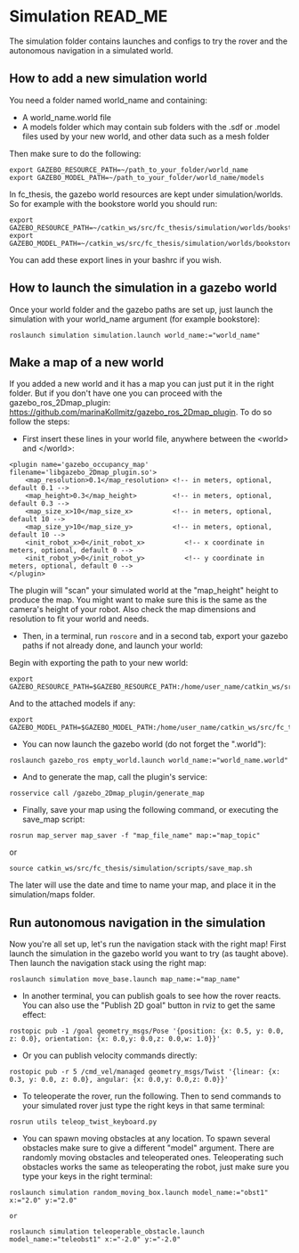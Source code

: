 # Simulation READ_ME

The simulation folder contains launches and configs to try the rover and the autonomous navigation in a simulated world.

## How to add a new simulation world

You need a folder named world_name and containing:
* A world_name.world file
* A models folder which may contain sub folders with the .sdf or .model files used by your new world, and other data such as a mesh folder

Then make sure to do the following:

```
export GAZEBO_RESOURCE_PATH=~/path_to_your_folder/world_name
export GAZEBO_MODEL_PATH=~/path_to_your_folder/world_name/models
```

In fc_thesis, the gazebo world resources are kept under simulation/worlds. So for example with the bookstore world you should run:

```
export GAZEBO_RESOURCE_PATH=~/catkin_ws/src/fc_thesis/simulation/worlds/bookstore
export GAZEBO_MODEL_PATH=~/catkin_ws/src/fc_thesis/simulation/worlds/bookstore/models
```

You can add these export lines in your bashrc if you wish.

## How to launch the simulation in a gazebo world

Once your world folder and the gazebo paths are set up, just launch the simulation with your world_name argument (for example bookstore):

```
roslaunch simulation simulation.launch world_name:="world_name"
```

## Make a map of a new world

If you added a new world and it has a map you can just put it in the right folder. But if you don't have one you can proceed with the gazebo_ros_2Dmap_plugin: https://github.com/marinaKollmitz/gazebo_ros_2Dmap_plugin. To do so follow the steps:

 * First insert these lines in your world file, anywhere between the \<world> and \</world>:

```
<plugin name='gazebo_occupancy_map' filename='libgazebo_2Dmap_plugin.so'>
    <map_resolution>0.1</map_resolution> <!-- in meters, optional, default 0.1 -->
    <map_height>0.3</map_height>         <!-- in meters, optional, default 0.3 -->
    <map_size_x>10</map_size_x>          <!-- in meters, optional, default 10 -->
    <map_size_y>10</map_size_y>          <!-- in meters, optional, default 10 -->
    <init_robot_x>0</init_robot_x>          <!-- x coordinate in meters, optional, default 0 -->
    <init_robot_y>0</init_robot_y>          <!-- y coordinate in meters, optional, default 0 -->
</plugin>
```

The plugin will "scan" your simulated world at the "map_height" height to produce the map. You might want to make sure this is the same as the camera's height of your robot. Also check the map dimensions and resolution to fit your world and needs.

* Then, in a terminal, run `roscore` and in a second tab, export your gazebo paths if not already done, and launch your world:

Begin with exporting the path to your new world:

```
export GAZEBO_RESOURCE_PATH=$GAZEBO_RESOURCE_PATH:/home/user_name/catkin_ws/src/fc_thesis/simulation/worlds/world_name
```

And to the attached models if any:

```
export GAZEBO_MODEL_PATH=$GAZEBO_MODEL_PATH:/home/user_name/catkin_ws/src/fc_thesis/simulation/worlds/world_name/models
```

* You can now launch the gazebo world (do not forget the ".world"):

```
roslaunch gazebo_ros empty_world.launch world_name:="world_name.world"
```

* And to generate the map, call the plugin's service:

```
rosservice call /gazebo_2Dmap_plugin/generate_map
```

* Finally, save your map using the following command, or executing the save_map script:

```
rosrun map_server map_saver -f "map_file_name" map:="map_topic"
```
or
```
source catkin_ws/src/fc_thesis/simulation/scripts/save_map.sh
```

The later will use the date and time to name your map, and place it in the simulation/maps folder.

## Run autonomous navigation in the simulation

Now you're all set up, let's run the navigation stack with the right map! First launch the simulation in the gazebo world you want to try (as taught above). Then launch the navigation stack using the right map:

```
roslaunch simulation move_base.launch map_name:="map_name"
```

* In another terminal, you can publish goals to see how the rover reacts. You can also use the "Publish 2D goal" button in rviz to get the same effect:

```
rostopic pub -1 /goal geometry_msgs/Pose '{position: {x: 0.5, y: 0.0, z: 0.0}, orientation: {x: 0.0,y: 0.0,z: 0.0,w: 1.0}}'
```

* Or you can publish velocity commands directly:

```
rostopic pub -r 5 /cmd_vel/managed geometry_msgs/Twist '{linear: {x: 0.3, y: 0.0, z: 0.0}, angular: {x: 0.0,y: 0.0,z: 0.0}}'
```

* To teleoperate the rover, run the following. Then to send commands to your simulated rover just type the right keys in that same terminal:

```
rosrun utils teleop_twist_keyboard.py
```

* You can spawn moving obstacles at any location. To spawn several obstacles make sure to give a different "model" argument. There are randomly moving obstacles and teleoperated ones. Teleoperating such obstacles works the same as teleoperating the robot, just make sure you type your keys in the right terminal:

```
roslaunch simulation random_moving_box.launch model_name:="obst1" x:="2.0" y:="2.0"

or

roslaunch simulation teleoperable_obstacle.launch model_name:="teleobst1" x:="-2.0" y:="-2.0"
```
